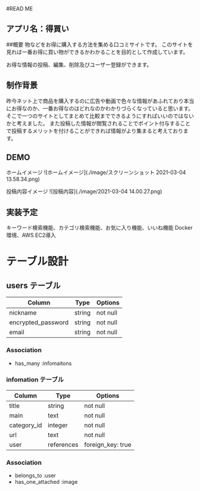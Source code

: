 #READ ME

## アプリ名：得買い

##概要
物などをお得に購入する方法を集める口コミサイトです。
このサイトを見れば一番お得に買い物ができるかわかることを目的として作成しています。

お得な情報の投稿、編集、削除及びユーザー登録ができます。

## 制作背景
昨今ネット上で商品を購入するのに広告や動画で色々な情報があふれており本当にお得なのか、一番お得なのはどれなのかわかりづらくなっていると思います。
そこで一つのサイトとしてまとめて比較までできるようにすればいいのではないかと考えました。
また投稿した情報が閲覧されることでポイント付与することで投稿するメリットを付けることができれば情報がより集まると考えております。

## DEMO

ホームイメージ
![ホームイメージ](./image/スクリーンショット 2021-03-04 13.58.34.png)

投稿内容イメージ
![投稿内容](./image/2021-03-04 14.00.27.png)

## 実装予定
キーワード検索機能、カテゴリ検索機能、お気に入り機能、いいね機能
Docker環境、AWS EC2導入

# テーブル設計

## users テーブル

| Column             | Type   | Options   |
| ------------------ | ------ | --------- |
| nickname           | string | not null  |
| encrypted_password | string | not null  |
| email              | string | not null  |

### Association
- has_many :infomaitons


### infomation テーブル

| Column        | Type       | Options            |
| ------------- | ---------- | ------------------ |
| title         | string     | not null           |
| main          | text       | not null           |
| category_id   | integer    | not null           |
| url           | text       | not null           |
| user          | references | foreign_key: true  |

### Association
- belongs_to :user
- has_one_attached   :image

